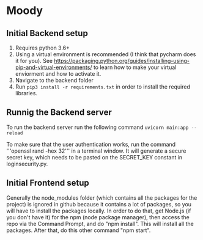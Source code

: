 # Moody
## Initial Backend setup
1. Requires python 3.6+
2. Using a virtual environment is recommended (I think that pycharm does it for you). See https://packaging.python.org/guides/installing-using-pip-and-virtual-environments/ to learn how to make your virtual enviorment and how to activate it.
3. Navigate to the backend folder
4. Run ```pip3 install -r requirements.txt``` in order to install the required libraries.

## Runnig the Backend server
To run the backend server run the following command ```uvicorn main:app --reload```

To make sure that the user authentication works, run the command '''openssl rand -hex 32''' in a terminal window. It will generate a secure secret key, which needs to be pasted on the SECRET_KEY constant in loginsecurity.py.

## Initial Frontend setup
Generally the node_modules folder (which contains all the packages for the project) is ignored in github because it contains a lot of packages, so you will have to install the packages locally. In order to do that, get Node.js (if you don't have it) for the npm (node package manager), then access the repo via the Command Prompt, and do "npm install". This will install all the packages. After that, do this other command "npm start".
